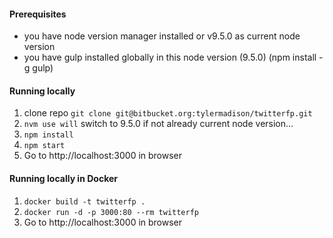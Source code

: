#### Prerequisites
 - you have node version manager installed or v9.5.0 as current node version
 - you have gulp installed globally in this node version (9.5.0) (npm install -g gulp)

#### Running locally
1. clone repo `git clone git@bitbucket.org:tylermadison/twitterfp.git`
2. `nvm use will` switch to 9.5.0 if not already current node version...
3. `npm install`
4. `npm start`
4. Go to http://localhost:3000 in browser

#### Running locally in Docker
1. `docker build -t twitterfp .`
2. `docker run -d -p 3000:80 --rm twitterfp`
3. Go to http://localhost:3000 in browser

